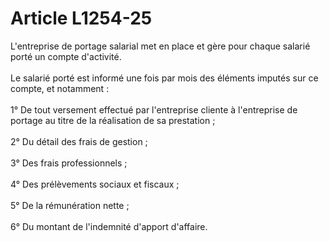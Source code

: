 # Article L1254-25

<p align="left">
  L'entreprise de portage salarial met en place et gère pour chaque salarié porté un compte d'activité. <br /> <br /> Le salarié porté est informé une fois par mois des éléments imputés sur ce compte, et notamment : <br /> <br /> 1° De tout versement effectué par l'entreprise cliente à l'entreprise de portage au titre de la réalisation de sa prestation ; <br /> <br /> 2° Du détail des frais de gestion ; <br /> <br /> 3° Des frais professionnels ; <br /> <br /> 4° Des prélèvements sociaux et fiscaux ; <br /> <br /> 5° De la rémunération nette ; <br /> <br /> 6° Du montant de l'indemnité d'apport d'affaire.
</p>